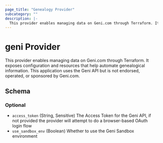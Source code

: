```yaml
---
page_title: "Genealogy Provider"
subcategory: ""
description: |-
  This provider enables managing data on Geni.com through Terraform. It exposes configuration and resources that help automate genealogical information. This application uses the Geni API but is not endorsed, operated, or sponsored by Geni.com.
---
```


# geni Provider

This provider enables managing data on Geni.com through Terraform. It exposes configuration and resources that help automate genealogical information. This application uses the Geni API but is not endorsed, operated, or sponsored by Geni.com.



<!-- schema generated by tfplugindocs -->
## Schema

### Optional

- `access_token` (String, Sensitive) The Access Token for the Geni API, if not provided the provider will attempt to do a browser-based OAuth login flow
- `use_sandbox_env` (Boolean) Whether to use the Geni Sandbox environment